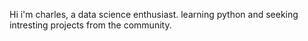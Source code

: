 Hi i'm charles, a data science enthusiast.
learning python and seeking intresting projects from the community.
